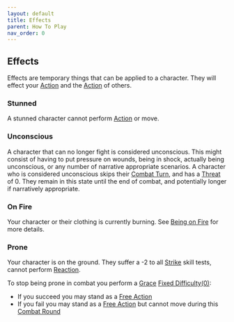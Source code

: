 ```yaml
---
layout: default
title: Effects
parent: How To Play
nav_order: 0
---
```

## Effects
Effects are temporary things that can be applied to a character. They will effect your [Action](Terminology#Action) and the [Action](Terminology#Action) of others.

### Stunned
A stunned character cannot perform [Action](Terminology#Action) or move.

### Unconscious
A character that can no longer fight is considered unconscious. This might consist of having to put pressure on wounds, being in shock, actually being unconscious, or any number of narrative appropriate scenarios. A character who is considered unconscious skips their [Combat Turn](Terminology#Combat%20Turn), and has a [Threat](Stats#Threat) of 0. They remain in this state until the end of combat, and potentially longer if narratively appropriate.

### On Fire
Your character or their clothing is currently burning. See [Being on Fire](Injury#Being%20on%20Fire) for more details.

### Prone
Your character is on the ground. They suffer a -2 to all [Strike](Strength#Strike) skill tests, cannot perform [Reaction](Terminology#Reaction).

To stop being prone in combat you perform a [Grace](Agility#Grace) [Fixed Difficulty(0)](Skills#Fixed%20Difficulty):
* If you succeed you may stand as a [Free Action](Terminology#Free%20Action)
* If you fail you may stand as a [Free Action](Terminology#Free%20Action) but cannot move during this [Combat Round](Terminology#Combat%20Round)